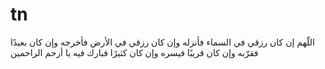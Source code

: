 # tn
اللّهم إن كان رزقي في السماء فأنزله وإن كان رزقي في الأرض فأخرجه وإن كان بعيدًا فقرّبه وإن كان قريبًا فيسره وإن كان كثيرًا فبارك فيه يا أرحم الراحمين
